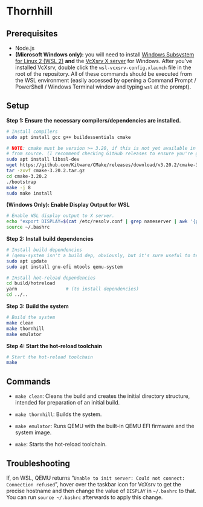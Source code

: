 # Thornhill

## Prerequisites

- Node.js
- **(Microsoft Windows only):** you will need to install [Windows Subsystem for Linux 2 (WSL 2)](https://docs.microsoft.com/en-us/windows/wsl/install-win10) **and** the [VcXsrv X server](https://sourceforge.net/projects/vcxsrv/files/latest/download) for Windows. After you’ve installed VcXsrv, double click the `wsl-vcxsrv-config.xlaunch` file in the root of the repository. All of these commands should be executed from the WSL environment (easily accessed by opening a Command Prompt / PowerShell / Windows Terminal window and typing `wsl` at the prompt).
  

## Setup

**Step 1: Ensure the necessary compilers/dependencies are installed.**

```bash
# Install compilers
sudo apt install gcc g++ buildessentials cmake

# NOTE: cmake must be version >= 3.20, if this is not yet available in your distro, you can build
# from source. (I recommend checking GitHub releases to ensure you're getting the latest version.)
sudo apt install libssl-dev
wget https://github.com/Kitware/CMake/releases/download/v3.20.2/cmake-3.20.2.tar.gz
tar -zxvf cmake-3.20.2.tar.gz
cd cmake-3.20.2
./bootstrap
make -j 8
sudo make install
```

**(Windows Only): Enable Display Output for WSL**

```bash
# Enable WSL display output to X server.
echo "export DISPLAY=$(cat /etc/resolv.conf | grep nameserver | awk '{print $2; exit;}'):0.0" >> ~/.bashrc
source ~/.bashrc
```

**Step 2: Install build dependencies**

```bash
# Install build dependencies
# (qemu-system isn't a build dep, obviously, but it's sure useful to test with.)
sudo apt update 
sudo apt install gnu-efi mtools qemu-system

# Install hot-reload dependencies
cd build/hotreload
yarn                  # (to install dependencies)
cd ../..
```

**Step 3: Build the system**

```bash
# Build the system
make clean
make thornhill
make emulator
```

**Step 4: Start the hot-reload toolchain**

```bash
# Start the hot-reload toolchain
make
```



## Commands

- `make clean`: Cleans the build and creates the initial directory structure, intended for preparation of an initial build.

- `make thornhill`: Builds the system.

- `make emulator`: Runs QEMU with the built-in QEMU EFI firmware and the system image.

- `make`: Starts the hot-reload toolchain.


## Troubleshooting

If, on WSL, QEMU returns “`Unable to init server: Could not connect: Connection refused`”, hover over the taskbar icon for VcXsrv to get the precise hostname and then change the value of `DISPLAY` in `~/.bashrc` to that. You can run `source ~/.bashrc` afterwards to apply this change.